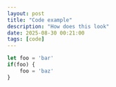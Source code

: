 ```yaml
---
layout: post
title: "Code example"
description: "How does this look"
date: 2025-08-30 00:21:00
tags: [code]
---
```


```ts
let foo = 'bar'
if(foo) {
    foo = 'baz'
}
```